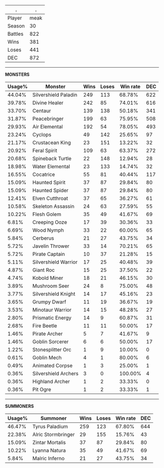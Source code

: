 .|.
|-|-
Player|meak
Season|30
Battles|822
Wins|381
Loses|441
DEC|872

---
**MONSTERS**

Usage%|Monster|Wins|Loses|Win rate|DEC|
-|-|-|-|-|-|
44.04%|Silvershield Paladin|249|113|68.78%|622|
39.78%|Divine Healer|242|85|74.01%|616|
33.70%|Centaur|139|138|50.18%|341|
31.87%|Peacebringer|199|63|75.95%|508|
29.93%|Air Elemental|192|54|78.05%|493|
23.24%|Cyclops|49|142|25.65%|97|
21.17%|Crustacean King|23|151|13.22%|32|
20.92%|Feral Spirit|109|63|63.37%|272|
20.68%|Spineback Turtle|22|148|12.94%|28|
18.98%|Water Elemental|23|133|14.74%|32|
16.55%|Cocatrice|55|81|40.44%|117|
15.09%|Haunted Spirit|37|87|29.84%|80|
15.09%|Haunted Spider|37|87|29.84%|80|
12.41%|Elven Cutthroat|37|65|36.27%|61|
10.58%|Skeleton Assassin|24|63|27.59%|55|
10.22%|Flesh Golem|35|49|41.67%|69|
6.81%|Creeping Ooze|17|39|30.36%|33|
6.69%|Wood Nymph|33|22|60.00%|65|
5.84%|Cerberus|21|27|43.75%|34|
5.72%|Javelin Thrower|33|14|70.21%|65|
5.72%|Pirate Captain|10|37|21.28%|15|
5.11%|Silvershield Warrior|17|25|40.48%|39|
4.87%|Giant Roc|15|25|37.50%|22|
4.74%|Kobold Miner|18|21|46.15%|30|
3.89%|Mushroom Seer|24|8|75.00%|48|
3.77%|Silvershield Knight|14|17|45.16%|23|
3.65%|Grumpy Dwarf|11|19|36.67%|19|
3.53%|Minotaur Warrior|14|15|48.28%|27|
2.80%|Prismatic Energy|14|9|60.87%|31|
2.68%|Fire Beetle|11|11|50.00%|17|
1.46%|Pirate Archer|5|7|41.67%|9|
1.46%|Goblin Sorcerer|6|6|50.00%|17|
1.22%|Stonesplitter Orc|1|9|10.00%|0|
0.61%|Goblin Mech|4|1|80.00%|6|
0.49%|Animated Corpse|1|3|25.00%|1|
0.36%|Silvershield Archers|3|0|100.00%|4|
0.36%|Highland Archer|1|2|33.33%|0|
0.36%|Pit Ogre|1|2|33.33%|1|

---
**SUMMONERS**

Usage%|Summoner|Wins|Loses|Win rate|DEC|
-|-|-|-|-|-|
46.47%|Tyrus Paladium|259|123|67.80%|644|
22.38%|Alric Stormbringer|29|155|15.76%|43|
15.09%|Zintar Mortalis|37|87|29.84%|80|
10.22%|Lyanna Natura|35|49|41.67%|69|
5.84%|Malric Inferno|21|27|43.75%|34|
